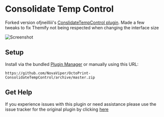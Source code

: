 # Consolidate Temp Control

Forked version ofjneilliii's [ConslidateTempControl plugin](https://github.com/jneilliii/OctoPrint-ConsolidateTempControl). Made a few tweaks to fix Themify not being respected when changing the interface size

![Screenshot](screenshot.png)


## Setup

Install via the bundled [Plugin Manager](https://github.com/foosel/OctoPrint/wiki/Plugin:-Plugin-Manager)
or manually using this URL:

    https://github.com/NovaViper/OctoPrint-ConsolidateTempControl/archive/master.zip
	
## Get Help

If you experience issues with this plugin or need assistance please use the issue tracker for the original plugin by clicking [here](https://github.com/jneilliii/OctoPrint-ConsolidateTempControl/issues)
